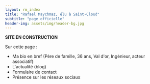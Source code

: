 ```yaml
---
layout: rm_index
title: "Rafael Maychmaz, élu à Saint-Cloud"
subtitle: "page officielle"
header-img: assets/img/header-bg.jpg
---
```


**SITE EN CONSTRUCTION**

Sur cette page :
* Ma bio en bref (Père de famille, 36 ans, Val d'or, Ingénieur, acteur associatif)
* L'actualité (blog)
* Formulaire de contact
* Présence sur les réseaux sociaux
